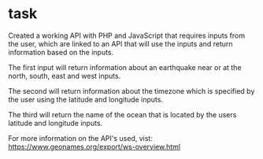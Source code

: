 # task

Created a working API with PHP and JavaScript that requires inputs from the user, which are linked to an API that will use the inputs and return information based on the inputs.

The first input will return information about an earthquake near or at the north, south, east and west inputs. 

The second will return information about the timezone which is specified by the user using the latitude and longitude inputs. 

The third will return the name of the ocean that is located by the users latitude and longitude inputs.

For more information on the API's used, vist: https://www.geonames.org/export/ws-overview.html
